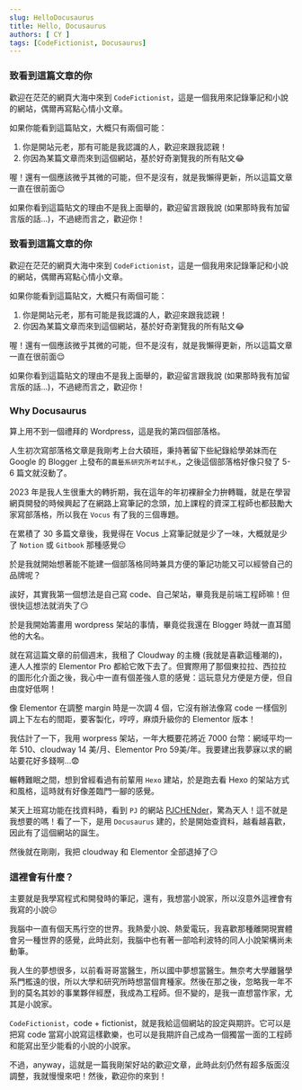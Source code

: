```yaml
---
slug: HelloDocusaurus
title: Hello, Docusaurus
authors: [ CY ]
tags: [CodeFictionist, Docusaurus]
---
```

### 致看到這篇文章的你
歡迎在茫茫的網頁大海中來到 `CodeFictionist`，這是一個我用來記錄筆記和小說的網站，偶爾再寫點心情小文章。

如果你能看到這篇貼文，大概只有兩個可能：  
1. 你是開站元老，那有可能是我認識的人，歡迎來跟我認親！
2. 你因為某篇文章而來到這個網站，基於好奇瀏覽我的所有貼文:joy:

喔！還有一個應該微乎其微的可能，但不是沒有，就是我懶得更新，所以這篇文章一直在很前面:relieved:

如果你看到這篇貼文的理由不是我上面舉的，歡迎留言跟我說 (如果那時我有加留言版的話...)，不過總而言之，歡迎你！
<!-- truncate -->
### 致看到這篇文章的你
歡迎在茫茫的網頁大海中來到 `CodeFictionist`，這是一個我用來記錄筆記和小說的網站，偶爾再寫點心情小文章。

如果你能看到這篇貼文，大概只有兩個可能：  
1. 你是開站元老，那有可能是我認識的人，歡迎來跟我認親！
2. 你因為某篇文章而來到這個網站，基於好奇瀏覽我的所有貼文:joy:

喔！還有一個應該微乎其微的可能，但不是沒有，就是我懶得更新，所以這篇文章一直在很前面:relieved:

如果你看到這篇貼文的理由不是我上面舉的，歡迎留言跟我說 (如果那時我有加留言版的話...)，不過總而言之，歡迎你！

### Why Docusaurus
算上用不到一個禮拜的 Wordpress，這是我的第四個部落格。

人生初次寫部落格文章是我剛考上台大碩班，秉持著留下些紀錄給學弟妹而在 Google 的 Blogger 上發布的`農藝系研究所考試手札`，之後這個部落格好像只發了 5-6 篇文就沒動了。

2023 年是我人生很重大的轉折期，我在這年的年初裸辭全力拚轉職，就是在學習網頁開發的時候興起了在網路上寫筆記的念頭，加上課程的資深工程師也都鼓勵大家寫部落格，所以我在 `Vocus` 有了我的三個專題。

在累積了 30 多篇文章後，我覺得在 Vocus 上寫筆記就是少了一味，大概就是少了 `Notion` 或 `Gitbook` 那種感覺:neutral_face:

於是我就開始想著能不能建一個部落格同時兼具方便的筆記功能又可以經營自己的品牌呢？

誒好，其實我第一個想法是自己寫 code、自己架站，畢竟我是前端工程師嘛！但很快這想法就消失了:smirk:

於是我開始籌畫用 wordpress 架站的事情，畢竟從我還在 Blogger 時就一直耳聞他的大名。

就在寫這篇文章的前個週末，我租了 Cloudway 的主機 (我就是喜歡這種潮的)，連人人推崇的 Elementor Pro 都給它敗下去了。但實際用了那個東拉拉、西拉拉的圖形化介面之後，我心中一直有個差強人意的感覺：這玩意兒方便是方便，但自由度好低啊！

像 Elementor 在調整 margin 時是一次調 4 個，它沒有辦法像寫 code 一樣個別調上下左右的間距，要客製化，哼哼，麻煩升級你的 Elementor 版本！

我估計了一下，我用 worpress 架站，一年大概要花將近 7000 台幣：網域平均一年 510、cloudway 14 美/月、Elementor Pro 59美/年。我要建出我夢寐以求的網站要花好多錢啊...:fearful:

輾轉難眠之間，想到曾經看過有前輩用 `Hexo` 建站，於是跑去看 Hexo 的架站方式和風格，這時就有好像差臨門一腳的感覺。

某天上班寫功能在找資料時，看到 `PJ` 的網站 [PJCHENder](https://pjchender.dev/)，驚為天人！這不就是我想要的嗎！看了一下，是用 `Docusaurus` 建的，於是開始查資料，越看越喜歡，因此有了這個網站的誕生。

然後就在剛剛，我把 cloudway 和 Elementor 全部退掉了:smirk:

### 這裡會有什麼？
主要就是我學寫程式和開發時的筆記，還有，我想當小說家，所以沒意外這裡會有我寫的小說:confounded:

我腦中一直有個天馬行空的世界。我熱愛小說、熱愛電玩，我喜歡那種離開現實體會另一種世界的感覺，此時此刻，我腦中也有著一部哈利波特的同人小說架構尚未動筆。

我人生的夢想很多，以前看哥哥當醫生，所以國中夢想當醫生。無奈考大學離醫學系門檻遠的很，所以大學和研究所時想當個育種家。然後在那之後，忽略我一年不到的莫名其妙的事業夥伴經歷，我成為工程師。但不變的，是我一直想當作家，尤其是小說家。

`CodeFictionist`，code + fictionist，就是我給這個網站的設定與期許。它可以是把寫 code 當寫小說寫這樣歡樂，也可以是我期許自己成為一個獨當一面的工程師和能寫出至少能看的小說的小說家。

不過，anyway，這就是一篇我剛架好站的歡迎文章，此時此刻仍然有超多版面沒調整，我就慢慢來吧！然後，歡迎你的來到！